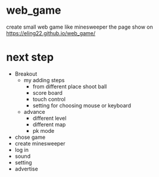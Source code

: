 # web_game
create small web game like minesweeper
the page show on https://eling22.github.io/web_game/
# next step
* Breakout
  * my adding steps
    * from different place shoot ball
    * score board
    * touch control
    * setting for choosing mouse or keyboard
  * advance
    * different level 
    * different map
    * pk mode
* chose game
* create minesweeper
* log in
* sound
* setting
* advertise
